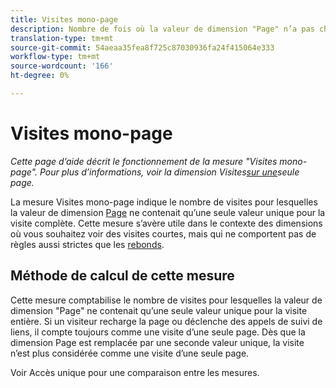 ```yaml
---
title: Visites mono-page
description: Nombre de fois où la valeur de dimension "Page" n’a pas changé au cours d’une visite.
translation-type: tm+mt
source-git-commit: 54aeaa35fea8f725c87030936fa24f415064e333
workflow-type: tm+mt
source-wordcount: '166'
ht-degree: 0%

---
```



# Visites mono-page

*Cette page d’aide décrit le fonctionnement de la mesure &quot;Visites mono-page&quot;. Pour plus d’informations, voir la dimension Visites[sur une](../dimensions/single-page-visits.md)seule page.*

La mesure Visites mono-page indique le nombre de visites pour lesquelles la valeur de dimension [Page](../dimensions/page.md) ne contenait qu’une seule valeur unique pour la visite complète. Cette mesure s’avère utile dans le contexte des dimensions où vous souhaitez voir des visites courtes, mais qui ne comportent pas de règles aussi strictes que les [rebonds](bounces.md).

## Méthode de calcul de cette mesure

Cette mesure comptabilise le nombre de visites pour lesquelles la valeur de dimension &quot;Page&quot; ne contenait qu’une seule valeur unique pour la visite entière. Si un visiteur recharge la page ou déclenche des appels de suivi de liens, il compte toujours comme une visite d’une seule page. Dès que la dimension Page est remplacée par une seconde valeur unique, la visite n’est plus considérée comme une visite d’une seule page.

Voir Accès [](single-access.md) unique pour une comparaison entre les mesures.
